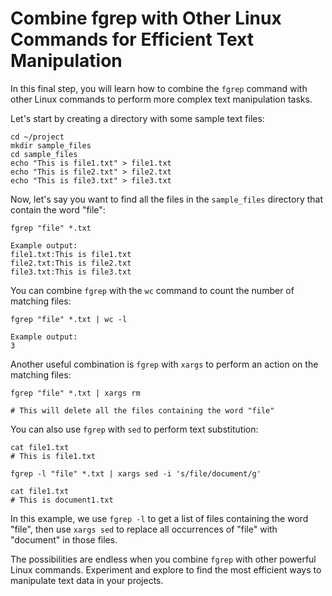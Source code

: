 # Combine fgrep with Other Linux Commands for Efficient Text Manipulation

In this final step, you will learn how to combine the `fgrep` command with other Linux commands to perform more complex text manipulation tasks.

Let's start by creating a directory with some sample text files:

```
cd ~/project
mkdir sample_files
cd sample_files
echo "This is file1.txt" > file1.txt
echo "This is file2.txt" > file2.txt
echo "This is file3.txt" > file3.txt
```

Now, let's say you want to find all the files in the `sample_files` directory that contain the word "file":

```
fgrep "file" *.txt

Example output:
file1.txt:This is file1.txt
file2.txt:This is file2.txt
file3.txt:This is file3.txt
```

You can combine `fgrep` with the `wc` command to count the number of matching files:

```
fgrep "file" *.txt | wc -l

Example output:
3
```

Another useful combination is `fgrep` with `xargs` to perform an action on the matching files:

```
fgrep "file" *.txt | xargs rm

# This will delete all the files containing the word "file"
```

You can also use `fgrep` with `sed` to perform text substitution:

```
cat file1.txt
# This is file1.txt

fgrep -l "file" *.txt | xargs sed -i 's/file/document/g'

cat file1.txt
# This is document1.txt
```

In this example, we use `fgrep -l` to get a list of files containing the word "file", then use `xargs sed` to replace all occurrences of "file" with "document" in those files.

The possibilities are endless when you combine `fgrep` with other powerful Linux commands. Experiment and explore to find the most efficient ways to manipulate text data in your projects.
